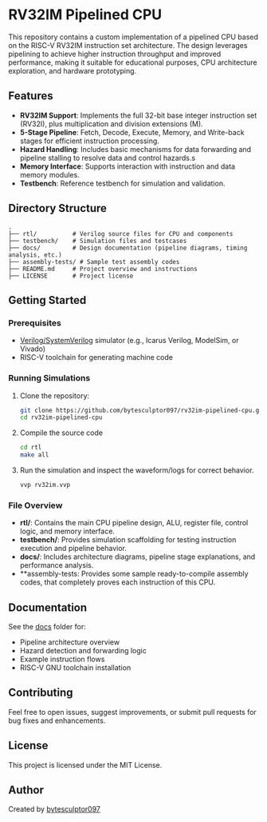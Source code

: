 # RV32IM Pipelined CPU

This repository contains a custom implementation of a pipelined CPU based on the RISC-V RV32IM instruction set architecture. The design leverages pipelining to achieve higher instruction throughput and improved performance, making it suitable for educational purposes, CPU architecture exploration, and hardware prototyping.

## Features

- **RV32IM Support**: Implements the full 32-bit base integer instruction set (RV32I), plus multiplication and division extensions (M).
- **5-Stage Pipeline**: Fetch, Decode, Execute, Memory, and Write-back stages for efficient instruction processing.
- **Hazard Handling**: Includes basic mechanisms for data forwarding and pipeline stalling to resolve data and control hazards.s
- **Memory Interface**: Supports interaction with instruction and data memory modules.
- **Testbench**: Reference testbench for simulation and validation.

## Directory Structure

```
.
├── rtl/          # Verilog source files for CPU and components
├── testbench/    # Simulation files and testcases
├── docs/         # Design documentation (pipeline diagrams, timing analysis, etc.)
├── assembly-tests/ # Sample test assembly codes
├── README.md     # Project overview and instructions
├── LICENSE       # Project license
```

## Getting Started

### Prerequisites

- [Verilog/SystemVerilog](https://www.verilog.com/) simulator (e.g., Icarus Verilog, ModelSim, or Vivado)
- RISC-V toolchain for generating machine code

### Running Simulations

1. Clone the repository:
    ```bash
    git clone https://github.com/bytesculptor097/rv32im-pipelined-cpu.git
    cd rv32im-pipelined-cpu
    ```
2. Compile the source code
    ```bash
    cd rtl
    make all
    ```
3. Run the simulation and inspect the waveform/logs for correct behavior.
   ```bash
   vvp rv32im.vvp
   ```

### File Overview

- **rtl/**: Contains the main CPU pipeline design, ALU, register file, control logic, and memory interface.
- **testbench/**: Provides simulation scaffolding for testing instruction execution and pipeline behavior.
- **docs/**: Includes architecture diagrams, pipeline stage explanations, and performance analysis.
- **assembly-tests: Provides some sample ready-to-compile assembly codes, that completely proves each instruction of this CPU.

## Documentation

See the [docs](./docs/) folder for:

- Pipeline architecture overview
- Hazard detection and forwarding logic
- Example instruction flows
- RISC-V GNU toolchain installation

## Contributing

Feel free to open issues, suggest improvements, or submit pull requests for bug fixes and enhancements.

## License

This project is licensed under the MIT License.

## Author

Created by [bytesculptor097](https://github.com/bytesculptor097)
